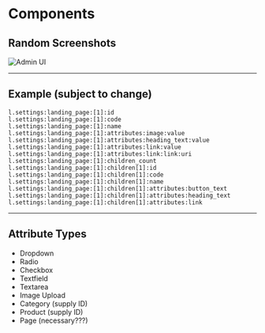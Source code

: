 # Components

## Random Screenshots

![Admin UI](http://puu.sh/zF3Qy/1e2004893f.png)

---

## Example (subject to change)

```
l.settings:landing_page:[1]:id
l.settings:landing_page:[1]:code
l.settings:landing_page:[1]:name
l.settings:landing_page:[1]:attributes:image:value
l.settings:landing_page:[1]:attributes:heading_text:value
l.settings:landing_page:[1]:attributes:link:value
l.settings:landing_page:[1]:attributes:link:link:uri
l.settings:landing_page:[1]:children_count
l.settings:landing_page:[1]:children[1]:id
l.settings:landing_page:[1]:children[1]:code
l.settings:landing_page:[1]:children[1]:name
l.settings:landing_page:[1]:children[1]:attributes:button_text
l.settings:landing_page:[1]:children[1]:attributes:heading_text
l.settings:landing_page:[1]:children[1]:attributes:link
```

---

## Attribute Types

- Dropdown
- Radio
- Checkbox
- Textfield
- Textarea
- Image Upload
- Category (supply ID)
- Product (supply ID)
- Page (necessary???)
